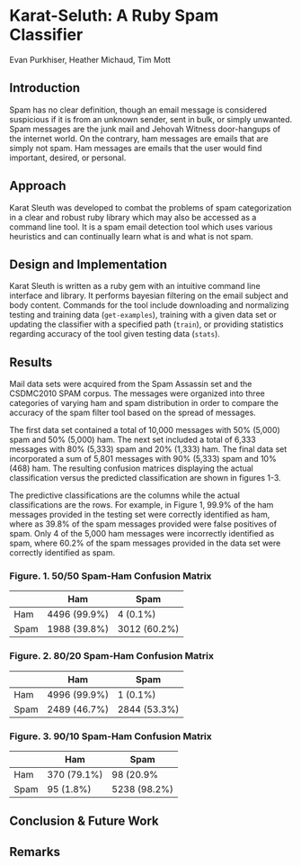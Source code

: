 # Karat-Seluth: A Ruby Spam Classifier

Evan Purkhiser, Heather Michaud, Tim Mott

<!-- Motivation and objects of the project -->
## Introduction

Spam has no clear definition, though an email message is considered suspicious
if it is from an unknown sender, sent in bulk, or simply unwanted. Spam
messages are the junk mail and Jehovah Witness door-hangups of the internet
world. On the contrary, ham messages are emails that are simply not spam.  Ham
messages are emails that the user would find important, desired, or personal.

<!-- Basic idea of methods or structures proposed to develop the project -->
## Approach

Karat Sleuth was developed to combat the problems of spam categorization in a
clear and robust ruby library which may also be accessed as a command line
tool. It is a spam email detection tool which uses various heuristics and can
continually learn what is and what is not spam.

<!-- What's been tried and implemented -->
## Design and Implementation

Karat Sleuth is written as a ruby gem with an intuitive command line interface
and library. It performs bayesian filtering on the email subject and body
content. Commands for the tool include downloading and normalizing testing and
training data (`get-examples`), training with a given data set or updating the
classifier with a specified path (`train`), or providing statistics regarding
accuracy of the tool given testing data (`stats`).

<!-- What's been accomplished -->
## Results

Mail data sets were acquired from the Spam Assassin set and the CSDMC2010 SPAM
corpus. The messages were organized into three categories of varying ham and
spam distribution in order to compare the accuracy of the spam filter tool
based on the spread of messages.

The first data set contained a total of 10,000 messages with 50% (5,000) spam
and 50% (5,000) ham.  The next set included a total of 6,333 messages with 80%
(5,333) spam and 20% (1,333) ham. The final data set incorporated a sum of
5,801 messages with 90% (5,333) spam and 10% (468) ham. The resulting confusion
matrices displaying the actual classification versus the predicted
classification are shown in figures 1-3.

The predictive classifications are the columns while the actual classifications
are the rows.  For example, in Figure 1, 99.9% of the ham messages provided in
the testing set were correctly identified as ham, where as 39.8% of the spam
messages provided were false positives of spam.  Only 4 of the 5,000 ham
messages were incorrectly identified as spam, where 60.2% of the spam messages
provided in the data set were correctly identified as spam.

### Figure. 1. 50/50 Spam-Ham Confusion Matrix

|      | Ham          | Spam         |
| ---- | ------------ | ------------ |
| Ham  | 4496 (99.9%) | 4 (0.1%)     |
| Spam | 1988 (39.8%) | 3012 (60.2%) |

### Figure. 2. 80/20 Spam-Ham Confusion Matrix

|      | Ham          | Spam         |
| ---- | ------------ | ------------ |
| Ham  | 4996 (99.9%) | 1 (0.1%)     |
| Spam | 2489 (46.7%) | 2844 (53.3%) |


### Figure. 3. 90/10 Spam-Ham Confusion Matrix

|      | Ham          | Spam         |
| ---- | ------------ | ------------ |
| Ham  | 370 (79.1%)  | 98 (20.9%    |
| Spam | 95 (1.8%)    | 5238 (98.2%) |

<!-- What's been learned and what's the next step -->
## Conclusion & Future Work

<!-- Team members and their contribution to the project -->
## Remarks

